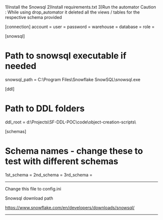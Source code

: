 1)Install the Snowsql
2)Install requirements.txt
3)Run the automator
Caution : While using drop_automator it deleted all the views / tables for the respective schema provided

[connection]
account = 
user = 
password = 
warehouse = 
database = 
role = 

[snowsql]
# Path to snowsql executable if needed
snowsql_path = C:\Program Files\Snowflake SnowSQL\snowsql.exe

[ddl]
# Path to DDL folders
ddl_root = d:\Projects\SF-DDL-POC\code\object-creation-scripts\

[schemas]
# Schema names - change these to test with different schemas
1st_schema = 
2nd_schema = 
3rd_schema = 

-------------------------------------------------------------

Change this file to config.ini

Snowsql download path

https://www.snowflake.com/en/developers/downloads/snowsql/

-------------------------------------------------------------